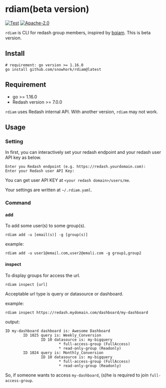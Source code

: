 # rdiam(beta version)

[![Test](https://github.com/snowhork/rdiam/actions/workflows/test.yml/badge.svg)](https://github.com/snowhork/rdiam/actions/workflows/test.yml)
[![Apache-2.0](https://img.shields.io/github/license/snowhork/rdiam)](LICENSE)

`rdiam` is CLI for redash group members, inspired by [bqiam](https://github.com/hirosassa/bqiam).
This is beta version.

## Install
```
# requirement: go version >= 1.16.0
go install github.com/snowhork/rdiam@latest
```

## Requirement
* go >= 1.16.0
* Redash version >= 7.0.0

`rdiam` uses Redash internal API. With another version, `rdiam` may not work.

## Usage
### Setting
In first, you can interactively set your redash endpoint and your redash user API key as below.

```
Enter you Redash endpoint (e.g. https://redash.yourdomain.com): 
Enter your Redash user API Key: 
```
You can get user API KEY at `<your redash domain>/users/me`.

Your settings are written at `~/.rdiam.yaml`.

### Command
#### add
To add some user(s) to some group(s).  

```
rdiam add -u [email(s)] -g [group(s)]
```

example:
```
rdiam add -u user1@email.com,user2@emali.com -g group1,group2
```

#### inspect
To display groups for access the url.

```
rdiam inspect [url]
```

Acceptable url type is query or datasource or dashboard.

example:
```
rdiam inspect https://redash.mydomain.com/dashboard/my-dashboard
```

output:
```
ID my-dashboard dashboard is: Awesome Dashboard
        ID 1025 query is: Weekly_Conversion
                ID 10 datasource is: my-bigquery
                        * full-access-group (FullAccess)
                        * read-only-group (Readonly)
        ID 1024 query is: Monthly_Conversion
                ID 10 datasource is: my-bigquery
                        * full-access-group (FullAccess)
                        * read-only-group (Readonly)
```

So, if someone wants to access `my-dashboard`, (s)he is required to join `full-access-group`.